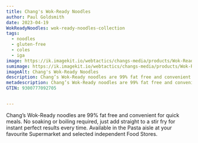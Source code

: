 ```yaml
---
title: Chang's Wok-Ready Noodles
author: Paul Goldsmith
date: 2023-04-19
WokReadyNoodles: wok-ready-noodles-collection
tags:
  - noodles
  - gluten-free
  - coles
  - iga
image: https://ik.imagekit.io/webtactics/changs-media/products/Wok-Ready-Noodles_Dxen6n1Dd.webp
sumimage: https://ik.imagekit.io/webtactics/changs-media/products/Wok-Ready-Noodles-300x200_0zdbZdX_5.webp
imageAlt: Chang's Wok-Ready Noodles
description: Chang’s Wok-Ready noodles are 99% fat free and convenient for quick meals.  No soaking or boiling required, just add straight to a stir fry for instant perfect results every time.
metadescription: Chang’s Wok-Ready noodles are 99% fat free and convenient for quick meals.  No soaking or boiling required, just add straight to a stir fry for instant perfect results every time.
GTIN: 9300777092705


---
```




Chang’s Wok-Ready noodles are 99% fat free and convenient for quick meals.  No soaking or boiling required, just add straight to a stir fry for instant perfect results every time.  Available in the Pasta aisle at your favourite Supermarket and selected independent Food Stores.
